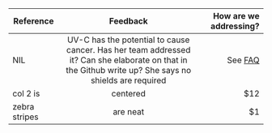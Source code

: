 | Reference        | Feedback           | How are we addressing?  |
| ------------- |:-------------:| -----:|
| NIL     | UV-C has the potential to cause cancer. Has her team addressed it? Can she elaborate on that in the Github write up? She says no shields are required | See [FAQ](https://github.com/openCOVIDIndia/Sterilo_portable_sterilizer/blob/master/doc/EN/FAQ.md)|
| col 2 is      | centered      |   $12 |
| zebra stripes | are neat      |    $1 |
